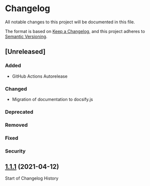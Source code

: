 # Changelog

All notable changes to this project will be documented in this file.

The format is based on [Keep a Changelog](https://keepachangelog.com/en/1.0.0/),
and this project adheres to [Semantic Versioning](https://semver.org/spec/v2.0.0.html).

## [Unreleased]

### Added

- GitHub Actions Autorelease

### Changed

- Migration of documentation to docsify.js

### Deprecated 

### Removed

### Fixed

### Security

## [1.1.1](https://github.com/dice-group/faraday-cage/compare/1.1.1...1.1.0) (2021-04-12)

Start of Changelog History